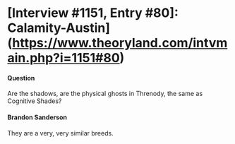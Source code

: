 # [Interview #1151, Entry #80]: Calamity-Austin](https://www.theoryland.com/intvmain.php?i=1151#80)

#### Question

Are the shadows, are the physical ghosts in Threnody, the same as Cognitive Shades?

#### Brandon Sanderson

They are a very, very similar breeds.

